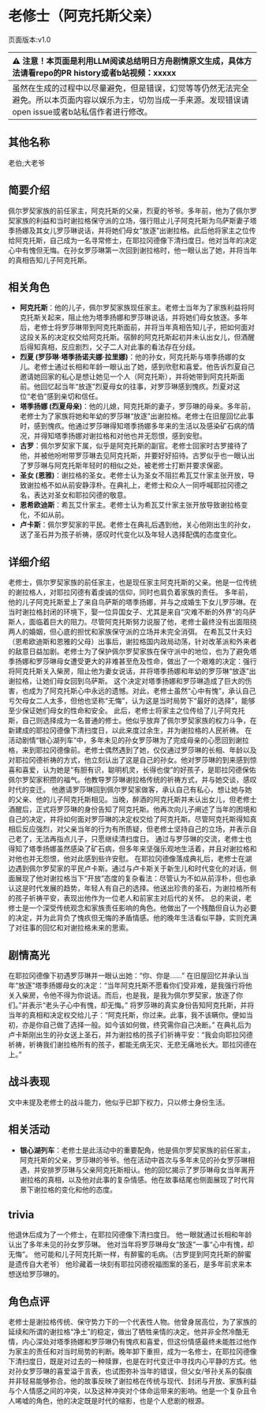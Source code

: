 # 老修士（阿克托斯父亲）
页面版本:v1.0
 

| :warning: 注意！本页面是利用LLM阅读总结明日方舟剧情原文生成，具体方法请看repo的PR history或者b站视频：xxxxx           |
|:----------------------------|
| 虽然在生成的过程中以尽量避免，但是错误，幻觉等等仍然无法完全避免。所以本页面内容以娱乐为主，切勿当成一手来源。发现错误请open issue或者b站私信作者进行修改。|



## 其他名称
老伯;大老爷
## 简要介绍
佩尔罗契家族的前任家主，阿克托斯的父亲，烈夏的爷爷。多年前，他为了佩尔罗契家族的利益和当时谢拉格保守派的立场，强行阻止儿子阿克托斯为乌萨斯妻子塔季扬娜及其女儿罗莎琳说话，并将她们母女“放逐”出谢拉格。此后他将家主之位传给阿克托斯，自己成为一名寻常修士，在耶拉冈德像下清扫度日。他对当年的决定心中有愧但无悔。在孙女罗莎琳第一次回到谢拉格时，他一眼认出了她，并将当年的真相告知儿子阿克托斯。
## 相关角色
-   **阿克托斯**：他的儿子，佩尔罗契家族现任家主。老修士当年为了家族利益将阿克托斯关起来，阻止他为塔季扬娜和罗莎琳说话，并将她们母女放逐。多年后，老修士将罗莎琳带到阿克托斯面前，并将当年真相告知儿子，把如何面对这段关系的决定权交给阿克托斯。宿醉的阿克托斯起初并未认出女儿，但酒醒后得知真相，反应剧烈，父子二人对此事的看法存在分歧。
-   **烈夏 (罗莎琳·塔季扬诺夫娜·拉里娜)**：他的孙女，阿克托斯与塔季扬娜的女儿。老修士通过长相和年龄一眼认出了她，感到欣慰和喜爱。他告诉烈夏自己邀请她回家的私心是想让她见一个人（阿克托斯），并将她带到阿克托斯面前。他回忆起当年“放逐”烈夏母女的往事，对罗莎琳感到愧疚。烈夏对这位“老伯”感到亲切和信任。
-   **塔季扬娜 (烈夏母亲)**：他的儿媳，阿克托斯的妻子，罗莎琳的母亲。多年前，老修士为了家族将她和年幼的罗莎琳“放逐”出谢拉格。老修士在旧屋回忆此事时，感到愧疚。他通过罗莎琳得知塔季扬娜多年来的生活以及感染矿石病的情况，并得知塔季扬娜对谢拉格和对他也并无怨恨，感到安慰。
-   **古罗**：佩尔罗契家下属，似乎是阿克托斯的副官。老修士回家时古罗接待了他，并被他吩咐带罗莎琳去见阿克托斯，并要好好招待。古罗似乎也一眼认出了罗莎琳与阿克托斯年轻时的相似之处，被老修士打断并要求保密。
-   **圣女 (恩雅)**：谢拉格的圣女。老修士认为圣女不阻拦希瓦艾什家主张开放，导致谢拉格不如从前安静淳朴。在典礼上，老修士和众人一同呼喊耶拉冈德之名，表达对圣女和耶拉冈德的敬意。
-   **恩希欧迪斯**：希瓦艾什家主。老修士认为希瓦艾什家主张开放导致谢拉格变化，不如从前。
-   **卢卡斯**：佩尔罗契家的平民。老修士在典礼后遇到他，关心他刚出生的孙女，送了圣石并为孩子祈祷，感叹时代变化以及年轻人选择配偶的态度变化。
## 详细介绍
老修士，佩尔罗契家族的前任家主，也是现任家主阿克托斯的父亲。他是一位传统的谢拉格人，对耶拉冈德有着虔诚的信仰，同时也肩负着家族的责任。
多年前，他的儿子阿克托斯爱上了来自乌萨斯的塔季扬娜，并与之成婚生下女儿罗莎琳。在当时谢拉格封闭的环境下，娶一位异国女子、尤其是来自“灾难不断的外界”的乌萨斯人，面临着巨大的阻力。尽管阿克托斯努力说服了他，老修士最终没有出面阻挠两人的婚姻，但心底的担忧和家族保守派的立场并未完全消弭。
在希瓦艾什夫妇（恩希欧迪斯和恩雅的父母）出事后，谢拉格国内政局动荡，针对改革派和外来者的敌意日益加剧。老修士为了保护佩尔罗契家族在保守派中的地位，也为了避免塔季扬娜和罗莎琳母女遭受更大的非难甚至危及性命，做出了一个艰难的决定：强行将阿克托斯关入柴房，阻止他为妻女说话，并将塔季扬娜和年幼的罗莎琳“放逐”出谢拉格，让她们母女回到乌萨斯。
这个决定对塔季扬娜和罗莎琳造成了巨大的伤害，也成为了阿克托斯心中永远的遗憾。对此，老修士虽然“心中有愧”，承认自己亏欠母女二人太多，但他也坚称“无悔”，认为这是当时局势下“最好的选择”，能够至少保证她们母女的性命和安全。
此后，老修士将家主之位传给了儿子阿克托斯，自己则选择成为一名普通的修士。他似乎放弃了佩尔罗契家族的权力斗争，在新建成的耶拉冈德像下清扫度日，以此来度过余生，并为谢拉格的人民祈祷。
在活动剧情“银心湖列车”中，多年未见的孙女罗莎琳为了完成母亲的心愿回到谢拉格，来到耶拉冈德像前。老修士偶然遇到了她，仅仅通过罗莎琳的长相、年龄以及对耶拉冈德祈祷的方式，他立刻认出了这是自己的孙女。他对罗莎琳的到来感到惊喜和喜爱，认为她是“有胆有识，聪明机灵，长得也俊”的好孩子，是耶拉冈德保佑佩尔罗契家积攒的福气。他教导罗莎琳谢拉格传统的祈祷方式，并与她交谈，感叹时代的变迁。
他邀请罗莎琳回到佩尔罗契家做客，承认自己有私心，想让她与她的父亲、他的儿子阿克托斯相见。当晚，醉酒的阿克托斯并未认出女儿，但老修士酒醒后，正式将罗莎琳的身份告知了阿克托斯。他再次向儿子阐述了当年的困境和自己的决定，并将如何面对罗莎琳的决定权交给了阿克托斯。尽管阿克托斯得知真相后反应强烈，对父亲当年的行为有所质疑，但老修士坚持自己的立场，并表示自己老了，无法再指点儿子，只愿继续清扫度日。
通过与罗莎琳的交流，老修士也得知了塔季扬娜虽然感染了矿石病，但多年来坚强乐观地生活着，并且对谢拉格和对他也并无怨恨，他对此感到些许安慰。
在耶拉冈德像落成典礼后，老修士在湖边遇到佩尔罗契家的平民卢卡斯。通过与卢卡斯关于新生儿和时代变化的对话，侧面展现了他对谢拉格当下“开放”态度的复杂看法：尽管认为不如从前淳朴，但也承认这是时代发展的趋势，年轻人有自己的选择。他送出珍贵的圣石，为谢拉格所有的孩子祈祷平安，表现出他作为一位老人和前家主对后代的关怀。
总的来说，老修士是一个深受传统观念和家族责任影响的角色。他做出了一个残酷但自认为必要的决定，并为此背负了愧疚但无悔的矛盾情感。他的晚年生活看似平静，实则充满了对往事的回忆和对谢拉格未来的思索。
## 剧情高光
在耶拉冈德像下初遇罗莎琳并一眼认出她：“你、你是......”
在旧屋回忆并承认当年“放逐”塔季扬娜母女的决定：“当年阿克托斯不愿看你们受非难，是我强行将他关入柴房，令他不得为你说话。而后，也是我，是我为佩尔罗契家，放逐了你们。”并表示“老头子心中有愧，却无悔。”
将罗莎琳的真实身份告知阿克托斯，并将当年的真相和决定权交给儿子：“阿克托斯，你过来。此事，我不该瞒你。便如当初，亦是你自己做了选择一般。如今该如何做，终究需你自己决断。”
在典礼后为卢卡斯刚出生的孙女送上圣石，并为谢拉格的孩子们祈祷平安：“我会向耶拉冈德祈祷，祈祷我们谢拉格所有的孩子，都能无病无灾、无悲无痛地长大。耶拉冈德在上。”
## 战斗表现
文中未提及老修士的战斗能力，他似乎已卸下权力，只以修士身份生活。
## 相关活动
-   **银心湖列车**：老修士是此活动中的重要配角，他是佩尔罗契家族的前任家主，阿克托斯的父亲，罗莎琳的爷爷。他在活动中首次与多年未见的孙女罗莎琳相遇，并安排罗莎琳与父亲阿克托斯相认。他的回忆揭示了罗莎琳母女当年离开谢拉格的真相，以及他对此事的复杂情感。他在故事结尾也侧面展现了时代背景下谢拉格的变化和他的态度。
## trivia
他退休后成为了一个修士，在耶拉冈德像下清扫度日。
他一眼就通过长相和年龄认出了多年未见的孙女罗莎琳。
他对当年将罗莎琳母女“放逐”一事“心中有愧，却无悔”。
他可能和儿子阿克托斯一样，有醉蜜的毛病。（古罗提到阿克托斯的醉蜜是遗传自大老爷）
他珍藏着一块刻有耶拉冈德祝福图案的圣石，是多年前求来本想送给罗莎琳的。
## 角色点评
老修士是谢拉格传统、保守势力下的一个代表性人物。他曾身居高位，为了家族的延续和所谓的谢拉格“净土”的稳定，做出了牺牲亲情的决定。他并非全然冷酷无情，内心深处对塔季扬娜和罗莎琳仍有愧疚和喜爱，但这份情感最终未能胜过他作为家主的责任和对当时局势的判断。晚年卸下重担，成为一名修士，在耶拉冈德像下清扫度日，既是对过去的一种赎罪，也是在时代变迁中寻找内心平静的方式。他对孙女罗莎琳的喜爱溢于言表，也试图弥补当年的错误，但父女/爷孙关系的裂痕并非轻易能够弥合。他的故事反映了谢拉格在传统与现代、封闭与开放、家族利益与个人情感之间的冲突，以及这种冲突对个体命运带来的影响。他是一个复杂且令人唏嘘的角色，他的决定既是时代的缩影，也是个人悲剧的根源。